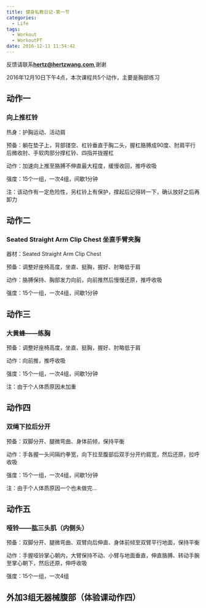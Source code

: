 ```yaml
---
title: 健身私教日记-第一节
categories:
  - Life
tags:
  - Workout
  - WorkoutPT
date: 2016-12-11 11:54:42
---
```


反馈请联系[**hertz@hertzwang.com**](mailto:hertz@hertzwang.com),谢谢

2016年12月10日下午4点，本次课程共5个动作，主要是胸部练习

## 动作一

### 向上推杠铃

热身：护胸运动、活动肩

预备：躺在垫子上，背部镂空、杠铃垂直于胸二头，握杠胳膊成90度、肘肩平行后微收肘、手软肉部分撑杠铃、四指并拢握杠

动作：加速向上推至胳膊不伸直最大程度，缓慢收回，推呼收吸

强度：15个一组，一次4组，间歇1分钟

注：该动作有一定危险性，另杠铃上有保护，撑起后记得转一下，确认放好之后再卸力

<!-- more -->

## 动作二

### Seated Straight Arm Clip Chest 坐直手臂夹胸

器材：Seated Straight Arm Clip Chest

预备：调整好座椅高度，坐直、挺胸，握好、肘略低于肩

动作：胳膊保持、胸部发力向前，向前推然后慢慢还原，推呼收吸

强度：15个一组，一次4组，间歇1分钟

## 动作三

### 大黄蜂——练胸

预备：调整好座椅高度，坐直、挺胸，握好、肘略低于肩

动作：向前推，推呼收吸

强度：15个一组，一次4组，间歇1分钟

注：由于个人体质原因未加重

## 动作四

### 双绳下拉后分开

预备：双脚分开、腿微弯曲、身体前倾，保持平衡

动作：手各握一头间隔约拳宽，向下拉至腹部后双手分开约肩宽，然后还原，拉呼收吸

强度：15个一组，一次4组，间歇1分钟

注：由于个人体质原因一个也未做完...

## 动作五

### 哑铃——肱三头肌（内侧头）

预备：双脚分开、腿微弯曲、双臂向后伸直、身体前倾至双臂平行地面，保持平衡

动作：手握哑铃掌心朝内，大臂保持不动、小臂与地面垂直，伸直胳膊、转动手腕至掌心朝下，然后还原，伸呼收吸

强度：15个一组，一次4组

## 外加3组无器械腹部（体验课动作四）